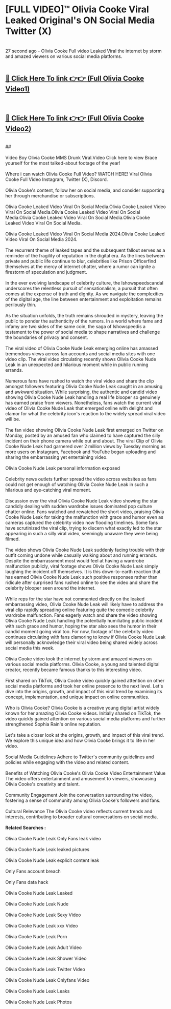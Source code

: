 # [FULL VIDEO]™ Olivia Cooke Viral Leaked Original's ON Social Media Twitter (X) <br>
<br>
27 second ago - Olivia Cooke Full video Leaked Viral the internet by storm and amazed viewers on various social media platforms.<br>

 <br>

##  <a href="https://play.123hd.live?title=Full Olivia_Cooke&ref=git">🔴 Click Here To link 👉👉 (Full Olivia Cooke Video1)</a><br>
  <br>

##  <a href="https://play.123hd.live?title=Full Olivia_Cooke&ref=git">🔴 Click Here To link 👉👉 (Full Olivia Cooke Video2)</a><br>
  <br>
  ##


  <br>

  <br>
Video Boy Olivia Cooke MMS Drunk Viral.Video Click here to view Brace yourself for the most talked-about footage of the year!
<br><br>
Where i can watch Olivia Cooke Full Video? WATCH HERE! Viral Olivia Cooke Full Video Instagram, Twitter (X), Discord.
<br><br>
Olivia Cooke's content, follow her on social media, and consider supporting her through merchandise or subscriptions.
<br><br>
Olivia Cooke Leaked Video Viral On Social Media.Olivia Cooke Leaked Video Viral On Social Media.Olivia Cooke Leaked Video Viral On Social Media.Olivia Cooke Leaked Video Viral On Social Media.Olivia Cooke Leaked Video Viral On Social Media.
<br><br>
Olivia Cooke Leaked Video Viral On Social Media 2024.Olivia Cooke Leaked Video Viral On Social Media 2024.
<br><br>
The recurrent theme of leaked tapes and the subsequent fallout serves as a reminder of the fragility of reputation in the digital era. As the lines between private and public life continue to blur, celebrities like Prison Officerfind themselves at the mercy of internet chatter, where a rumor can ignite a firestorm of speculation and judgment.
<br><br>
In the ever evolving landscape of celebrity culture, the Ishowspeedscandal underscores the relentless pursuit of sensationalism, a pursuit that often comes at the expense of truth and dignity. As we navigate the complexities of the digital age, the line between entertainment and exploitation remains perilously thin.
<br><br>
As the situation unfolds, the truth remains shrouded in mystery, leaving the public to ponder the authenticity of the rumors. In a world where fame and infamy are two sides of the same coin, the saga of Ishowspeedis a testament to the power of social media to shape narratives and challenge the boundaries of privacy and consent.
<br><br>
The viral video of Olivia Cooke Nude Leak emerging online has amassed tremendous views across fan accounts and social media sites with one video clip. The viral video circulating recently shows Olivia Cooke Nude Leak in an unexpected and hilarious moment while in public running errands.
<br><br>
Numerous fans have rushed to watch the viral video and share the clip amongst followers featuring Olivia Cooke Nude Leak caught in an amusing and awkward situation. While surprising, the authentic and candid video showing Olivia Cooke Nude Leak handling a real life blooper so genuinely has earned praise from viewers. Nonetheless, fans watch the current viral video of Olivia Cooke Nude Leak that emerged online with delight and clamor for what the celebrity icon's reaction to the widely spread viral video will be.
<br><br>
The fan video showing Olivia Cooke Nude Leak first emerged on Twitter on Monday, posted by an amused fan who claimed to have captured the silly incident on their phone camera while out and about. The viral Clip of Olivia Cooke Nude Leak had garnered over 2 million views by Tuesday morning as more users on Instagram, Facebook and YouTube began uploading and sharing the embarrassing yet entertaining video.
<br><br>
Olivia Cooke Nude Leak personal information exposed
<br><br>
Celebrity news outlets further spread the video across websites as fans could not get enough of watching Olivia Cooke Nude Leak in such a hilarious and eye-catching viral moment.
<br><br>
Discussion over the viral Olivia Cooke Nude Leak video showing the star candidly dealing with sudden wardrobe issues dominated pop culture chatter online. Fans watched and rewatched the short video, praising Olivia Cooke Nude Leak for taking the malfunction with grace and humor even as cameras captured the celebrity video now flooding timelines. Some fans have scrutinized the viral clip, trying to discern what exactly led to the star appearing in such a silly viral video, seemingly unaware they were being filmed.
<br><br>
The video shows Olivia Cooke Nude Leak suddenly facing trouble with their outfit coming undone while casually walking about and running errands. Despite the embarrassment most would feel at having a wardrobe malfunction publicly, viral footage shows Olivia Cooke Nude Leak simply laughing the incident off themselves. It is this down-to-earth reaction that has earned Olivia Cooke Nude Leak such positive responses rather than ridicule after surprised fans rushed online to see the video and share the celebrity blooper seen around the internet.
<br><br>
While reps for the star have not commented directly on the leaked embarrassing video, Olivia Cooke Nude Leak will likely have to address the viral clip rapidly spreading online featuring quite the comedic celebrity wardrobe malfunction. Fans eagerly watch and share the video showing Olivia Cooke Nude Leak handling the potentially humiliating public incident with such grace and humor, hoping the star also sees the humor in their candid moment going viral too. For now, footage of the celebrity video continues circulating with fans clamoring to know if Olivia Cooke Nude Leak will personally acknowledge their viral video being shared widely across social media this week.
<br><br>
Olivia Cooke video took the internet by storm and amazed viewers on various social media platforms. Olivia Cooke, a young and talented digital creator, recently became famous thanks to this interesting video.
<br><br>
First shared on TikTok, Olivia Cooke video quickly gained attention on other social media platforms and took her online presence to the next level. Let's dive into the origins, growth, and impact of this viral trend by examining its concept, implementation, and unique impact on online communities.
<br><br>
Who is Olivia Cooke? Olivia Cooke is a creative young digital artist widely known for her amazing Olivia Cooke videos. Initially shared on TikTok, the video quickly gained attention on various social media platforms and further strengthened Sophia Rain's online reputation.
<br><br>
Let's take a closer look at the origins, growth, and impact of this viral trend. We explore this unique idea and how Olivia Cooke brings it to life in her video.
<br><br>
Social Media Guidelines Adhere to Twitter's community guidelines and policies while engaging with the video and related content.
<br><br>
Benefits of Watching Olivia Cooke's Olivia Cooke Video Entertainment Value The video offers entertainment and amusement to viewers, showcasing Olivia Cooke's creativity and talent.
<br><br>
Community Engagement Join the conversation surrounding the video, fostering a sense of community among Olivia Cooke's followers and fans.
<br><br>
Cultural Relevance The Olivia Cooke video reflects current trends and interests, contributing to broader cultural conversations on social media.
<br><br>
<strong>Related Searches :</strong>
<br><br>
Olivia Cooke Nude Leak Only Fans leak video
<br><br>
Olivia Cooke Nude Leak leaked pictures
<br><br>
Olivia Cooke Nude Leak explicit content leak
<br><br>
Only Fans account breach
<br><br>
Only Fans data hack
<br><br>
Olivia Cooke Nude Leak Leaked
<br><br>
Olivia Cooke Nude Leak Nude
<br><br>
Olivia Cooke Nude Leak Sexy Video
<br><br>
Olivia Cooke Nude Leak xxx Video
<br><br>
Olivia Cooke Nude Leak Porn
<br><br>
Olivia Cooke Nude Leak Adult Video
<br><br>
Olivia Cooke Nude Leak Shower Video
<br><br>
Olivia Cooke Nude Leak Twitter Video
<br><br>
Olivia Cooke Nude Leak Onlyfans Video
<br><br>
Olivia Cooke Nude Leak Leaks
<br><br>
Olivia Cooke Nude Leak Photos